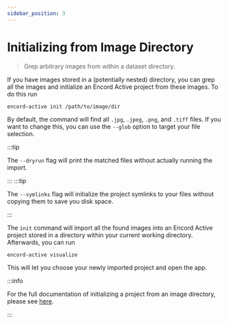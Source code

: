 ```yaml
---
sidebar_position: 3
---
```


# Initializing from Image Directory

> Grep arbitrary images from within a dataset directory.

If you have images stored in a (potentially nested) directory, you can grep all the images and initialize an Encord Active project from these images.
To do this run

```shell
encord-active init /path/to/image/dir
```

By default, the command will find all `.jpg`, `.jpeg`, `.png`, and `.tiff` files.
If you want to change this, you can use the `--glob` option to target your file selection.

:::tip

The `--dryrun` flag will print the matched files without actually running the import.

:::
:::tip

The `--symlinks` flag will initialize the project symlinks to your files without copying them to save you disk space.

:::

The `init` command will import all the found images into an Encord Active project stored in a directory within your current working directory.
Afterwards, you can run

```shell
encord-active visualize
```

This will let you choose your newly imported project and open the app.

:::info

For the full documentation of initializing a project from an image directory, please see [here](../../cli/initialising-project-from-image-directories).

:::

